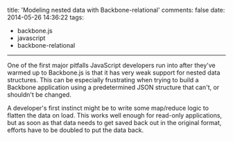 title: 'Modeling nested data with Backbone-relational'
comments: false
date: 2014-05-26 14:36:22
tags:
- backbone.js
- javascript
- backbone-relational
---
One of the first major pitfalls JavaScript developers run into after they've warmed up to Backbone.js is that it has very weak support for nested data structures. This can be especially frustrating when trying to build a Backbone application using a predetermined JSON structure that can't, or shouldn't be changed.

A developer's first instinct might be to write some map/reduce logic to flatten the data on load. This works well enough for read-only applications, but as soon as that data needs to get saved back out in the original format, efforts have to be doubled to put the data back.
